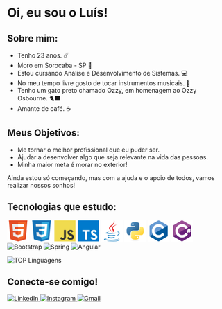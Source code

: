 # Oi, eu sou o Luís!

## Sobre mim:

- Tenho 23 anos. ☄️
- Moro em Sorocaba - SP 🌃
- Estou cursando Análise e Desenvolvimento de Sistemas. 💻
- No meu tempo livre gosto de tocar instrumentos musicais. 🎸
- Tenho um gato preto chamado Ozzy, em homenagem ao Ozzy Osbourne. 🐈‍⬛
- Amante de café. ☕

## Meus Objetivos:

- Me tornar o melhor profissional que eu puder ser.
- Ajudar a desenvolver algo que seja relevante na vida das pessoas.
- Minha maior meta é morar no exterior!

Ainda estou só começando, mas com a ajuda e o apoio de todos, vamos realizar nossos sonhos!

## Tecnologias que estudo:
<p>
  <img src="https://raw.githubusercontent.com/devicons/devicon/master/icons/html5/html5-original.svg" alt="HTML5" width="50" height="50" />
  <img src="https://raw.githubusercontent.com/devicons/devicon/master/icons/css3/css3-original.svg" alt="CSS3" width="50" height="50" />
  <img src="https://raw.githubusercontent.com/devicons/devicon/master/icons/javascript/javascript-original.svg" alt="JavaScript" width="50" height="50" />
  <img src="https://raw.githubusercontent.com/devicons/devicon/master/icons/typescript/typescript-original.svg" alt="TypeScript" width="50" height="50" />
  <img src="https://raw.githubusercontent.com/devicons/devicon/master/icons/java/java-original.svg" alt="Java" width="50" height="50" />
  <img src="https://raw.githubusercontent.com/devicons/devicon/master/icons/python/python-original.svg" alt="Python" width="50" height="50" />
  <img src="https://raw.githubusercontent.com/devicons/devicon/master/icons/c/c-original.svg" alt="C" width="50" height="50" />
  <img src="https://raw.githubusercontent.com/devicons/devicon/master/icons/csharp/csharp-original.svg" alt="C#" width="50" height="50" /><br>
  <img src="https://cdn.jsdelivr.net/gh/devicons/devicon/icons/bootstrap/bootstrap-original.svg" alt="Bootstrap" width="50" height="50" />
  <img src="https://cdn.jsdelivr.net/gh/devicons/devicon/icons/spring/spring-original.svg" alt="Spring" width="50" height="50" />
  <img src="https://cdn.jsdelivr.net/gh/devicons/devicon/icons/angular/angular-original.svg" alt="Angular" width="50" height="50" />
</p>

![TOP Linguagens](https://github-readme-stats.vercel.app/api/top-langs/?username=LGALopes&layout=compact&theme=dracula)

## Conecte-se comigo!

<p>
  <a href="https://www.linkedin.com/in/lgalopes" target="_blank">
    <img src="https://upload.wikimedia.org/wikipedia/commons/8/81/LinkedIn_icon.svg" alt="LinkedIn" width="50" height="50" />
  </a>
  <a href="https://www.instagram.com/eo_luisito" target="_blank">
    <img src="https://upload.wikimedia.org/wikipedia/commons/a/a5/Instagram_icon.png" alt="Instagram" width="50" height="50" />
  </a>
   <a href="mailto:luisgustavo.rosario27@gmail.com">
    <img src="https://cdn-icons-png.flaticon.com/512/732/732200.png" alt="Gmail" width="50" height="50" />
  </a>
</p>


